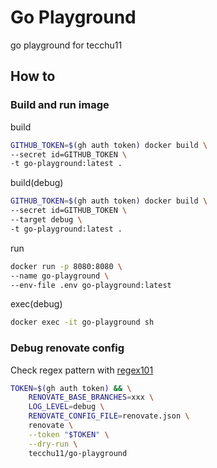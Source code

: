 # Go Playground

go playground for tecchu11

## How to

### Build and run image

build

```bash
GITHUB_TOKEN=$(gh auth token) docker build \
--secret id=GITHUB_TOKEN \
-t go-playground:latest . 
```

build(debug)

```bash
GITHUB_TOKEN=$(gh auth token) docker build \
--secret id=GITHUB_TOKEN \
--target debug \
-t go-playground:latest . 
```

run
```bash
docker run -p 8080:8080 \
--name go-playground \
--env-file .env go-playground:latest
```

exec(debug)

```bash
docker exec -it go-playground sh
```

### Debug renovate config

Check regex pattern with [regex101](https://regex101.com/)

```bash
TOKEN=$(gh auth token) && \
    RENOVATE_BASE_BRANCHES=xxx \
    LOG_LEVEL=debug \
    RENOVATE_CONFIG_FILE=renovate.json \
    renovate \
    --token "$TOKEN" \
    --dry-run \
    tecchu11/go-playground
```
